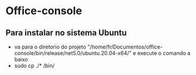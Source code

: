 # Office-console
## Para instalar no sistema Ubuntu
- va para o diretorio do projeto "/home/fr/Documentos/office-console/bin/release/net5.0/ubuntu.20.04-x64/" e execute o comando a baixo
- sudo cp ./* /bin/
